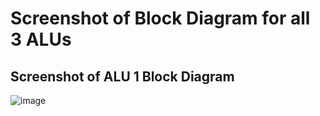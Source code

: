 # Screenshot of Block Diagram for all 3 ALUs

## Screenshot of ALU 1 Block Diagram
![image](https://github.com/user-attachments/assets/6b6c4449-603a-4a41-b510-2f2584a89c4d)

